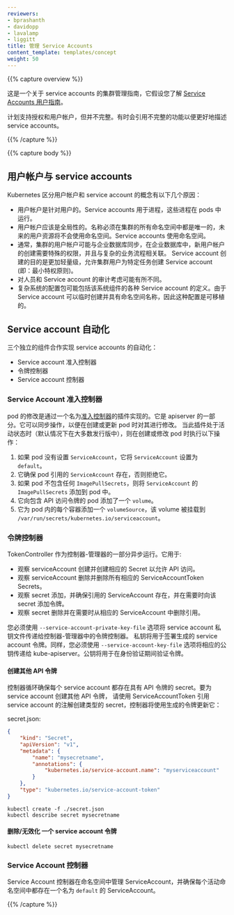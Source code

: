 ```yaml
---
reviewers:
- bprashanth
- davidopp
- lavalamp
- liggitt
title: 管理 Service Accounts
content_template: templates/concept
weight: 50
---
```


<!--
---
reviewers:
- bprashanth
- davidopp
- lavalamp
- liggitt
title: Managing Service Accounts
content_template: templates/concept
weight: 50
---
-->

{{% capture overview %}}

<!--
This is a Cluster Administrator guide to service accounts. It assumes knowledge of
the [User Guide to Service Accounts](/docs/user-guide/service-accounts).
-->
这是一个关于 service accounts 的集群管理指南，它假设您了解 [Service Accounts 用户指南](/docs/user-guide/service-accounts)。

<!--
Support for authorization and user accounts is planned but incomplete.  Sometimes
incomplete features are referred to in order to better describe service accounts.
-->
计划支持授权和用户帐户，但并不完整。有时会引用不完整的功能以便更好地描述 service accounts。

{{% /capture %}}

{{% capture body %}}

<!--
## User accounts vs service accounts
-->

## 用户帐户与 service accounts

<!--
Kubernetes distinguishes between the concept of a user account and a service account
for a number of reasons:
-->
Kubernetes 区分用户帐户和 service account 的概念有以下几个原因：

<!--
  - User accounts are for humans. Service accounts are for processes, which
    run in pods.
  - User accounts are intended to be global. Names must be unique across all
    namespaces of a cluster, future user resource will not be namespaced.
    Service accounts are namespaced.
  - Typically, a cluster's User accounts might be synced from a corporate
    database, where new user account creation requires special privileges and
    is tied to complex business processes. Service account creation is intended
    to be more lightweight, allowing cluster users to create service accounts for
    specific tasks (i.e. principle of least privilege).
  - Auditing considerations for humans and service accounts may differ.
  - A config bundle for a complex system may include definition of various service
    accounts for components of that system.  Because service accounts can be created
    ad-hoc and have namespaced names, such config is portable.
-->

  - 用户帐户是针对用户的。Service accounts 用于进程，这些进程在 pods 中运行。
  - 用户帐户应该是全局性的。名称必须在集群的所有命名空间中都是唯一的，未来的用户资源将不会使用命名空间。Service accounts 使用命名空间。
  - 通常，集群的用户帐户可能与企业数据库同步，在企业数据库中，新用户帐户的创建需要特殊的权限，并且与复杂的业务流程相关联。
    Service account 创建的目的是更加轻量级，允许集群用户为特定任务创建 Service account (即：最小特权原则)。
  - 对人员和 Service account 的审计考虑可能有所不同。    
  - 复杂系统的配置包可能包括该系统组件的各种 Service account 的定义。由于 Service account 可以临时创建并具有命名空间名称，因此这种配置是可移植的。

<!--
## Service account automation
-->

## Service account 自动化

<!--
Three separate components cooperate to implement the automation around service accounts:
-->
三个独立的组件合作实现 service accounts 的自动化：

<!--
  - A Service account admission controller
  - A Token controller
  - A Service account controller
-->

  - Service account 准入控制器
  - 令牌控制器
  - Service account 控制器

<!--
### Service Account Admission Controller
-->

### Service Account 准入控制器

<!--
The modification of pods is implemented via a plugin
called an [Admission Controller](/docs/reference/access-authn-authz/admission-controllers/). It is part of the apiserver.
It acts synchronously to modify pods as they are created or updated. When this plugin is active
(and it is by default on most distributions), then it does the following when a pod is created or modified:
-->
pod 的修改是通过一个名为[准入控制器](/docs/reference/access-authn-authz/admission-controllers/)的插件实现的。它是 apiserver 的一部分。它可以同步操作，以便在创建或更新 pod 时对其进行修改。
当此插件处于活动状态时（默认情况下在大多数发行版中），则在创建或修改 pod 时执行以下操作：

<!--
  1. If the pod does not have a `ServiceAccount` set, it sets the `ServiceAccount` to `default`.
  1. It ensures that the `ServiceAccount` referenced by the pod exists, and otherwise rejects it.
  1. If the pod does not contain any `ImagePullSecrets`, then `ImagePullSecrets` of the `ServiceAccount` are added to the pod.
  1. It adds a `volume` to the pod which contains a token for API access.
  1. It adds a `volumeSource` to each container of the pod mounted at `/var/run/secrets/kubernetes.io/serviceaccount`.
-->

  1. 如果 pod 没有设置 `ServiceAccount`，它将 `ServiceAccount` 设置为 `default`。
  2. 它确保 pod 引用的 `ServiceAccount` 存在，否则拒绝它。
  3. 如果 pod 不包含任何 `ImagePullSecrets`，则将 `ServiceAccount` 的 `ImagePullSecrets` 添加到 pod 中。
  4. 它向包含 API 访问令牌的 pod 添加了一个 `volume`。
  5. 它为 pod 内的每个容器添加一个 `volumeSource`，该 volume 被挂载到 `/var/run/secrets/kubernetes.io/serviceaccount`。

<!--
### Token Controller
-->

### 令牌控制器

<!--
TokenController runs as part of controller-manager. It acts asynchronously. It:
-->
TokenController 作为控制器-管理器的一部分异步运行。它用于:

<!--
- observes serviceAccount creation and creates a corresponding Secret to allow API access.
- observes serviceAccount deletion and deletes all corresponding ServiceAccountToken Secrets.
- observes secret addition, and ensures the referenced ServiceAccount exists, and adds a token to the secret if needed.
- observes secret deletion and removes a reference from the corresponding ServiceAccount if needed.
-->

- 观察 serviceAccount 创建并创建相应的 Secret 以允许 API 访问。
- 观察 serviceAccount 删除并删除所有相应的 ServiceAccountToken Secrets。
- 观察 secret 添加，并确保引用的 ServiceAccount 存在，并在需要时向该 secret 添加令牌。
- 观察 secret 删除并在需要时从相应的 ServiceAccount 中删除引用。

<!--
You must pass a service account private key file to the token controller in the controller-manager by using
the `--service-account-private-key-file` option. The private key will be used to sign generated service account tokens.
Similarly, you must pass the corresponding public key to the kube-apiserver using the `--service-account-key-file`
option. The public key will be used to verify the tokens during authentication.
-->
您必须使用 `--service-account-private-key-file` 选项将 service account 私钥文件传递给控制器-管理器中的令牌控制器。
私钥将用于签署生成的 service account 令牌。同样，您必须使用 `--service-account-key-file` 选项将相应的公钥传递给
kube-apiserver。公钥将用于在身份验证期间验证令牌。

<!--
#### To create additional API tokens
-->

#### 创建其他 API 令牌

<!--
A controller loop ensures a secret with an API token exists for each service
account. To create additional API tokens for a service account, create a secret
of type `ServiceAccountToken` with an annotation referencing the service
account, and the controller will update it with a generated token:
-->
控制器循环确保每个 service account 都存在具有 API 令牌的 secret。要为 service account 创建其他 API 令牌，
请使用 ServiceAccountToken 引用 service account 的注解创建类型的 secret，控制器将使用生成的令牌更新它：

secret.json:

```json
{
    "kind": "Secret",
    "apiVersion": "v1",
    "metadata": {
        "name": "mysecretname",
        "annotations": {
            "kubernetes.io/service-account.name": "myserviceaccount"
        }
    },
    "type": "kubernetes.io/service-account-token"
}
```

```shell
kubectl create -f ./secret.json
kubectl describe secret mysecretname
```

<!--
#### To delete/invalidate a service account token
-->

#### 删除/无效化 一个 service account 令牌

```shell
kubectl delete secret mysecretname
```

<!--
### Service Account Controller
-->

### Service Account 控制器

<!--
Service Account Controller manages ServiceAccount inside namespaces, and ensures
a ServiceAccount named "default" exists in every active namespace.
-->
Service Account 控制器在命名空间中管理 ServiceAccount，并确保每个活动命名空间中都存在一个名为 `default` 的 ServiceAccount。

{{% /capture %}}
